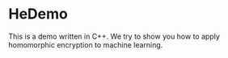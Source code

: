 # HeDemo
This is a demo written in C++. We try to show you how to apply homomorphic encryption to machine learning.